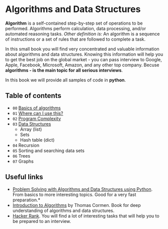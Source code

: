 # Algorithms and Data Structures

**Algorithm** is a self-contained step-by-step set of operations to be performed. Algorithms perform calculation, data processing, and/or automated reasoning tasks. *Other definition is:* An algorithm is a sequence of instructions or a set of rules that are followed to complete a task.

In this small book you will find very concentrated and valuable information about algorithms and data structures. Knowing this information will help you to get the best job on the global market - you can pass interview to Google, Apple, Facebook, Microsoft, Amazon, and any other top company. Becuse **algorithms - is the main topic for all serious interviews**.

In this book we will provide all samples of code in **python**.

## Table of contents

- `00` [Basics of algorithms](chapters/00-Basics.md)
- `01` [Where can I use this?](chapters/01-Usage.md)
- `02` [Program Complexity](chapters/02-Complexity.md)
- `03` [Data Structures](chapters/03-Data-Structures.md)
  - Array (list)
  - Sets
  - Hash table (dict)
- `04` Recursion
- `05` Sorting and searching data sets
- `06` Trees
- `07` Graphs

## Useful links

- [Problem Solving with Algorithms and Data Structures using Python](http://interactivepython.org). From basics to more interesting topics. Good for a very fast preparation.*
- [Introduction to Algorithms](https://mitpress.mit.edu/books/introduction-algorithms) by Thomas Cormen. Book for deep understanding of algorithms and data structures.
- [Hacker Rank](http://hackerrank.com). You will find a lot of interesting tasks that will help you to be prepared to an interview.
